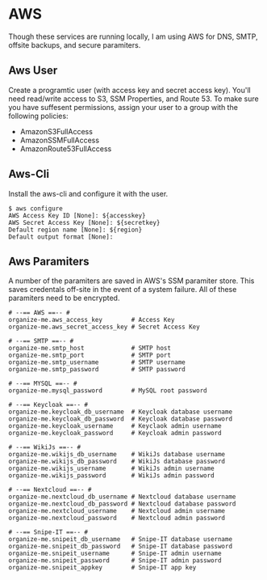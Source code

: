 # AWS
Though these services are running locally, I am using AWS for DNS, SMTP, offsite backups, and secure paramiters.

## Aws User
Create a programtic user (with access key and secret access key). You'll need read/write access to S3, SSM Properties, and Route 53. To make sure you have suffesent permissions, assign your user to a group with the following policies:

* AmazonS3FullAccess
* AmazonSSMFullAccess
* AmazonRoute53FullAccess

## Aws-Cli
Install the aws-cli and configure it with the user.
```
$ aws configure
AWS Access Key ID [None]: ${accesskey}
AWS Secret Access Key [None]: ${secretkey}
Default region name [None]: ${region}
Default output format [None]:
```

## Aws Paramiters
A number of the paramiters are saved in AWS's SSM paramiter store. This saves credentals off-site in the event of a system failure. All of these paramiters need to be encrypted.

```
# --== AWS ==-- #
organize-me.aws_access_key        # Access Key
organize-me.aws_secret_access_key # Secret Access Key

# --== SMTP ==-- #
organize-me.smtp_host             # SMTP host
organize-me.smtp_port             # SMTP port
organize-me.smtp_username         # SMTP username
organize-me.smtp_password         # SMTP password

# --== MYSQL ==-- #
organize-me.mysql_password        # MySQL root password

# --== Keycloak ==-- #
organize-me.keycloak_db_username  # Keycloak database username
organize-me.keycloak_db_password  # Keycloak database password
organize-me.keycloak_username     # Keyclaok admin username
organize-me.keycloak_password     # Keycloak admin password

# --== WikiJs ==-- #
organize-me.wikijs_db_username    # WikiJs database username
organize-me.wikijs_db_password    # WikiJs database password
organize-me.wikijs_username       # WikiJs admin username
organize-me.wikijs_password       # WikiJs admin password

# --== Nextcloud ==-- #
organize-me.nextcloud_db_username # Nextcloud database username
organize-me.nextcloud_db_password # Nextcloud database password
organize-me.nextcloud_username    # Nextcloud admin username
organize-me.nextcloud_password    # Nextcloud admin password

# --== Snipe-IT ==-- #
organize-me.snipeit_db_username   # Snipe-IT database username
organize-me.snipeit_db_password   # Snipe-IT database password
organize-me.snipeit_username      # Snipe-IT admin username
organize-me.snipeit_password      # Snipe-IT admin password
organize-me.snipeit_appkey        # Snipe-IT app key
```
